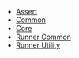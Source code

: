 ﻿- [Assert](../../../v3-2.0.0/assert/Xunit.html)
- [Common](../../../v3-2.0.0/common/Xunit.Sdk.html)
- [Core](../../../v3-2.0.0/core/Xunit.html)
- [Runner Common](../../../v3-2.0.0/runner-common/Xunit.Runner.Common.html)
- [Runner Utility](../../../v3-2.0.0/runner-utility/Xunit.html)